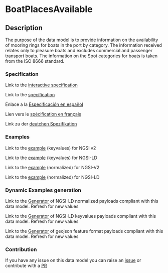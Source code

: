 # BoatPlacesAvailable

## Description 

The purpose of the data model is to provide information on the availability of mooring rings for boats in the port by category. The information received relates only to pleasure boats and excludes commercial and passenger transport boats. The information on the Spot categories for boats is taken from the ISO 8666 standard.
### Specification

Link to the [interactive specification](https://swagger.lab.fiware.org/?url=https://smart-data-models.github.io/dataModel.Ports/BoatPlacesAvailable/swagger.yaml)

Link to the [specification](https://smart-data-models.github.io/dataModel.Ports/BoatPlacesAvailable/doc/spec.md)

Enlace a la [Especificación en español](https://smart-data-models.github.io/dataModel.Ports/BoatPlacesAvailable/doc/spec_ES.md)

Lien vers le [spécification en français](https://smart-data-models.github.io/dataModel.Ports/BoatPlacesAvailable/doc/spec_FR.md)

Link zu der [deutchen Spezifikation](https://smart-data-models.github.io/dataModel.Ports/BoatPlacesAvailable/doc/spec_DE.md)
### Examples

Link to the [example](https://smart-data-models.github.io/dataModel.Ports/BoatPlacesAvailable/examples/example.json) (keyvalues) for NGSI v2

Link to the [example](https://smart-data-models.github.io/dataModel.Ports/BoatPlacesAvailable/examples/example.jsonld) (keyvalues) for NGSI-LD

Link to the [example](https://smart-data-models.github.io/dataModel.Ports/BoatPlacesAvailable/examples/example-normalized.json) (normalized) for NGSI-V2

Link to the [example](https://smart-data-models.github.io/dataModel.Ports/BoatPlacesAvailable/examples/example-normalized.jsonld) (normalized) for NGSI-LD
### Dynamic Examples generation

Link to the [Generator](https://smartdatamodels.org/extra/ngsi-ld_generator_v0.92.php?schemaUrl=https://raw.githubusercontent.com/smart-data-models/dataModel.Ports/master/BoatPlacesAvailable/schema.json&email=info@smartdatamodels.org) of NGSI-LD normalized payloads compliant with this data model. Refresh for new values

Link to the [Generator](https://smartdatamodels.org/extra/ngsi-ld_generator_keyvalues_v0.92.php?schemaUrl=https://raw.githubusercontent.com/smart-data-models/dataModel.Ports/master/BoatPlacesAvailable/schema.json&email=info@smartdatamodels.org) of NGSI-LD keyvalues payloads compliant with this data model. Refresh for new values

Link to the [Generator](https://smartdatamodels.org/extra/geojson_features_generator_v1.0.php?schemaUrl=https://raw.githubusercontent.com/smart-data-models/dataModel.Ports/master/BoatPlacesAvailable/schema.json&email=info@smartdatamodels.org) of geojson feature format payloads compliant with this data model. Refresh for new values
### Contribution

 If you have any issue on this data model you can raise an [issue](https://github.com/smart-data-models/dataModel.Ports/issues)  or contribute with a [PR](https://github.com/smart-data-models/dataModel.Ports/pulls)